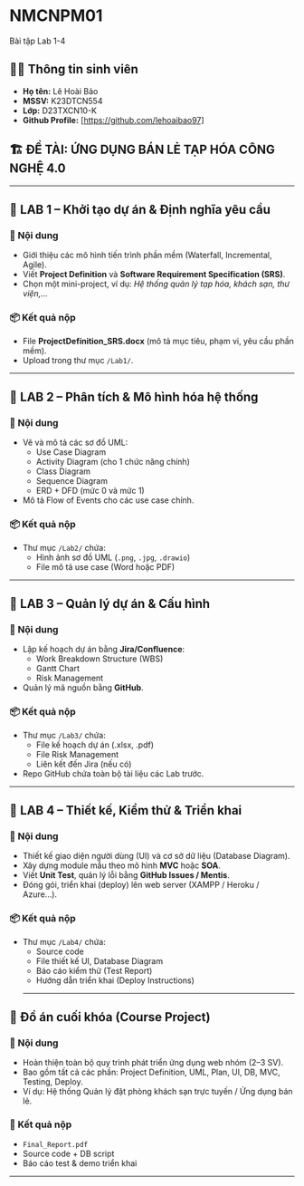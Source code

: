 # NMCNPM01
Bài tập Lab 1-4 
## 👨‍🎓 Thông tin sinh viên
- **Họ tên:** Lê Hoài Bảo  
- **MSSV:** K23DTCN554
- **Lớp:** D23TXCN10-K 
- **Github Profile:** [https://github.com/lehoaibao97]
## 🏗️ ĐỀ TÀI: ỨNG DỤNG BÁN LẺ TẠP HÓA CÔNG NGHỆ 4.0

---

## 🔹 LAB 1 – Khởi tạo dự án & Định nghĩa yêu cầu  
### 📄 Nội dung
- Giới thiệu các mô hình tiến trình phần mềm (Waterfall, Incremental, Agile).  
- Viết **Project Definition** và **Software Requirement Specification (SRS)**.  
- Chọn một mini-project, ví dụ: *Hệ thống quản lý tạp hóa, khách sạn, thư viện,...*

### 📦 Kết quả nộp
- File **ProjectDefinition_SRS.docx** (mô tả mục tiêu, phạm vi, yêu cầu phần mềm).  
- Upload trong thư mục `/Lab1/`.

---

## 🔹 LAB 2 – Phân tích & Mô hình hóa hệ thống  
### 📄 Nội dung
- Vẽ và mô tả các sơ đồ UML:
  - Use Case Diagram  
  - Activity Diagram (cho 1 chức năng chính)  
  - Class Diagram  
  - Sequence Diagram  
  - ERD + DFD (mức 0 và mức 1)
- Mô tả Flow of Events cho các use case chính.

### 📦 Kết quả nộp
- Thư mục `/Lab2/` chứa:
  - Hình ảnh sơ đồ UML (`.png`, `.jpg`, `.drawio`)  
  - File mô tả use case (Word hoặc PDF)

---

## 🔹 LAB 3 – Quản lý dự án & Cấu hình  
### 📄 Nội dung
- Lập kế hoạch dự án bằng **Jira/Confluence**:
  - Work Breakdown Structure (WBS)  
  - Gantt Chart  
  - Risk Management  
- Quản lý mã nguồn bằng **GitHub**.

### 📦 Kết quả nộp
- Thư mục `/Lab3/` chứa:
  - File kế hoạch dự án (.xlsx, .pdf)  
  - File Risk Management  
  - Liên kết đến Jira (nếu có)  
- Repo GitHub chứa toàn bộ tài liệu các Lab trước.

---

## 🔹 LAB 4 – Thiết kế, Kiểm thử & Triển khai  
### 📄 Nội dung
- Thiết kế giao diện người dùng (UI) và cơ sở dữ liệu (Database Diagram).  
- Xây dựng module mẫu theo mô hình **MVC** hoặc **SOA**.  
- Viết **Unit Test**, quản lý lỗi bằng **GitHub Issues / Mentis**.  
- Đóng gói, triển khai (deploy) lên web server (XAMPP / Heroku / Azure...).

### 📦 Kết quả nộp
- Thư mục `/Lab4/` chứa:
  - Source code  
  - File thiết kế UI, Database Diagram  
  - Báo cáo kiểm thử (Test Report)  
  - Hướng dẫn triển khai (Deploy Instructions)
  ---
## 🧾 Đồ án cuối khóa (Course Project)
### 🔹 Nội dung
- Hoàn thiện toàn bộ quy trình phát triển ứng dụng web nhóm (2–3 SV).  
- Bao gồm tất cả các phần: Project Definition, UML, Plan, UI, DB, MVC, Testing, Deploy.  
- Ví dụ: Hệ thống Quản lý đặt phòng khách sạn trực tuyến / Ứng dụng bán lẻ.

### 📂 Kết quả nộp
- `Final_Report.pdf`  
- Source code + DB script  
- Báo cáo test & demo triển khai  

---
